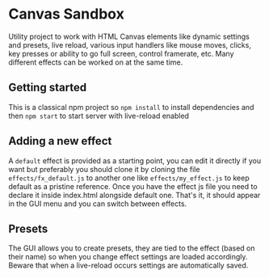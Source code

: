 # Canvas Sandbox

Utility project to work with HTML Canvas elements like dynamic settings and presets, live reload, various input handlers like mouse moves, clicks, key presses or ability to go full screen, control framerate, etc.
Many different effects can be worked on at the same time.

## Getting started

This is a classical npm project so `npm install` to install dependencies and then `npm start` to start server with live-reload enabled

## Adding a new effect

A `default` effect is provided as a starting point, you can edit it directly if you want but preferably you should clone it by cloning the file `effects/fx_default.js` to another one like `effects/my_effect.js` to keep default as a pristine reference.
Once you have the effect js file you need to declare it inside index.html alongside default one. That's it, it should appear in the GUI menu and you can switch between effects.

## Presets

The GUI allows you to create presets, they are tied to the effect (based on their name) so when you change effect settings are loaded accordingly. Beware that when a live-reload occurs settings are automatically saved.


